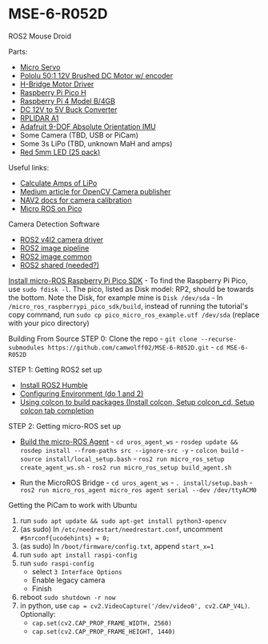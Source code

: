 # MSE-6-R052D
ROS2 Mouse Droid

Parts:
- [Micro Servo](https://www.pishop.us/product/micro-servo-sg92r/)
- [Pololu 50:1 12V Brushed DC Motor w/ encoder](https://www.pololu.com/product/4753)
- [H-Bridge Motor Driver](https://www.pishop.us/product/hw-095a-l298-stepper-motor-driver-module-dc-dual-h-bridge/)
- [Raspberry Pi Pico H](https://www.pishop.us/product/raspberry-pi-pico-h-pre-soldered-headers/)
- [Raspberry Pi 4 Model B/4GB](https://www.pishop.us/product/raspberry-pi-4-model-b-4gb/)
- [DC 12V to 5V Buck Converter](https://www.pishop.us/product/dc-dc-12v-to-3-3v-5v-12v-power-module-multi-output-voltage-conversion/)
- [RPLIDAR A1](https://www.adafruit.com/product/4010)
- [Adafruit 9-DOF Absolute Orientation IMU](https://www.pishop.us/product/adafruit-9-dof-absolute-orientation-imu-fusion-breakout-bno055/)
- Some Camera (TBD, USB or PiCam)
- Some 3s LiPo (TBD, unknown MaH and amps)
- [Red 5mm LED (25 pack)](https://www.pishop.us/product/super-bright-red-5mm-led-25-pack/)









Useful links:
- [Calculate Amps of LiPo](https://www.rogershobbycenter.com/lipoguide/)
- [Medium article for OpenCV Camera publisher](https://jeffzzq.medium.com/ros2-image-pipeline-tutorial-3b18903e7329)
- [NAV2 docs for camera calibration](https://navigation.ros.org/tutorials/docs/camera_calibration.html)
- [Micro ROS on Pico](https://www.youtube.com/watch?v=2dGCcT9rxso)


Camera Detection Software
- [ROS2 v4l2 camera driver](https://github.com/tier4/ros2_v4l2_camera)
- [ROS2 image pipeline](https://github.com/ros-perception/image_pipeline/tree/humble)
- [ROS2 image common](https://github.com/ros-perception/image_common/tree/humble)
- [ROS2 shared (needed?)](https://github.com/ptrmu/ros2_shared)

[Install micro-ROS Raspberry Pi Pico SDK](https://github.com/micro-ROS/micro_ros_raspberrypi_pico_sdk/tree/humble)
      - To find the Raspberry Pi Pico, use `sudo fdisk -l`. The pico, listed as Disk model: RP2, should be towards the bottom. Note the Disk, for example mine is `Disk /dev/sda`
      - In `/micro_ros_raspberrypi_pico_sdk/build`, instead of running the tutorial's copy command, run `sudo cp pico_micro_ros_example.utf /dev/sda` (replace with your pico directory)



Building From Source
STEP 0: Clone the repo
      - `git clone --recurse-submodules https://github.com/camwolff02/MSE-6-R052D.git`
      - `cd MSE-6-R052D`

STEP 1: Getting ROS2 set up
- [Install ROS2 Humble](https://docs.ros.org/en/humble/Installation/Ubuntu-Install-Debians.html)
- [Configuring Environment (do 1 and 2)](https://docs.ros.org/en/humble/Tutorials/Beginner-CLI-Tools/Configuring-ROS2-Environment.html)
- [Using colcon to build packages (Install colcon, Setup colcon_cd, Setup colcon tab completion](https://docs.ros.org/en/humble/Tutorials/Beginner-Client-Libraries/Colcon-Tutorial.html#)

STEP 2: Getting micro-ROS set up
- [Build the micro-ROS Agent](https://github.com/micro-ROS/micro_ros_setup/tree/humble#building)
      - `cd uros_agent_ws`
      - `rosdep update && rosdep install --from-paths src --ignore-src -y`
      - `colcon build`
      - `source install/local_setup.bash`
      - `ros2 run micro_ros_setup create_agent_ws.sh`
      - `ros2 run micro_ros_setup build_agent.sh`


- Run the MicroROS Bridge
        - `cd uros_agent_ws`
        - `. install/setup.bash`
        - `ros2 run micro_ros_agent micro_ros agent serial --dev /dev/ttyACM0`

<VERIFIED AND WORKING UP TO THIS POINT>

Getting the PiCam to work with Ubuntu
1. run `sudo apt update && sudo apt-get install python3-opencv`
2. (as sudo) In `/etc/needrestart/needrestart.conf`, uncomment `#$nrconf{ucodehints} = 0;`
3. (as sudo) In `/boot/firmware/config.txt`, append `start_x=1`
4. run `sudo apt install raspi-config`
5. run `sudo raspi-config`
      - select `3 Interface Options`
      - Enable legacy camera
      - Finish
6. reboot `sudo shutdown -r now`
7. in python, use `cap = cv2.VideoCapture('/dev/video0', cv2.CAP_V4L)`. Optionally:
    - `cap.set(cv2.CAP_PROP_FRAME_WIDTH, 2560)`
    - `cap.set(cv2.CAP_PROP_FRAME_HEIGHT, 1440)`
